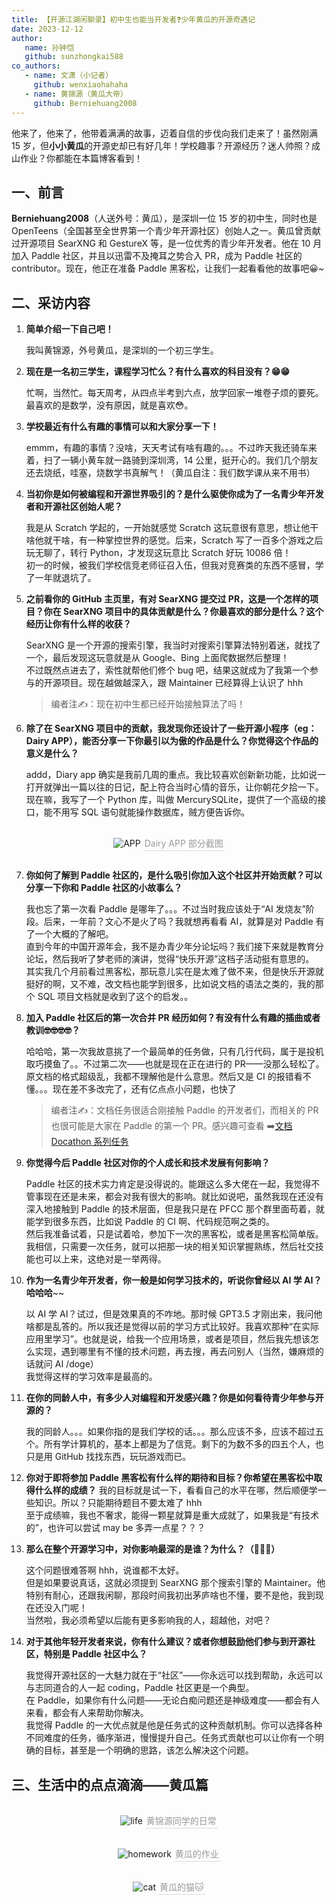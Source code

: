 ```yaml
---
title: 【开源江湖闲聊录】初中生也能当开发者❓少年黄瓜的开源奇遇记
date: 2023-12-12
author:
   name: 孙钟恺
   github: sunzhongkai588
co_authors:
   - name: 文潇（小记者）
     github: wenxiaohahaha
   - name: 黄锦源（黄瓜大帝）
     github: Berniehuang2008
---
```


他来了，他来了，他带着满满的故事，迈着自信的步伐向我们走来了！虽然刚满 15 岁，但**小小黄瓜**的开源史却已有好几年！学校趣事？开源经历？迷人帅照？成山作业？你都能在本篇博客看到！

<!-- more -->

<!-- 导入聊天框功能 -->
<script setup>
import Message from '../.vitepress/components/Message.vue'
import MessageBox from '../.vitepress/components/MessageBox.vue'
</script>

<!-- 图例样式 -->
<style>
figure {
   text-align: center;
}
figcaption {
   color: orange;
   border-bottom: 1px solid #d9d9d9;
   display: inline-block;
   color: #999;
   padding: 2px;
}
</style>

## 一、前言

**Berniehuang2008**（人送外号：黄瓜），是深圳一位 15 岁的初中生，同时也是 OpenTeens（全国甚至全世界第一个青少年开源社区）创始人之一。黄瓜曾贡献过开源项目 SearXNG 和 GestureX 等，是一位优秀的青少年开发者。他在 10 月加入 Paddle 社区，并且以迅雷不及掩耳之势合入 PR，成为 Paddle 社区的 contributor。现在，他正在准备 Paddle 黑客松，让我们一起看看他的故事吧😀~

## 二、采访内容

1. **简单介绍一下自己吧！**

   <MessageBox>
   <Message name="黄瓜🥒" github="Berniehuang2008">
   我叫黄锦源，外号黄瓜，是深圳的一个初三学生。
   </Message>
   </MessageBox>

2. **现在是一名初三学生，课程学习忙么？有什么喜欢的科目没有？😁😁**

   <MessageBox>
   <Message name="黄瓜🥒" github="Berniehuang2008">
   忙啊，当然忙。每天周考，从四点半考到六点，放学回家一堆卷子烦的要死。最喜欢的是数学，没有原因，就是喜欢😳。
   </Message>
   </MessageBox>

3. **学校最近有什么有趣的事情可以和大家分享一下！**

   <MessageBox>
   <Message name="黄瓜🥒" github="Berniehuang2008">
   emmm，有趣的事情？没啥，天天考试有啥有趣的。。。不过昨天我还骑车来着，扫了一辆小黄车就一路骑到深圳湾，14 公里，挺开心的。我们几个朋友还去烧纸，哇塞，烧数学书真解气！（黄瓜自注：我们数学课从来不用书）
   </Message>
   </MessageBox>

4. **当初你是如何被编程和开源世界吸引的？是什么驱使你成为了一名青少年开发者和开源社区创始人呢？**

   <MessageBox>
   <Message name="黄瓜🥒" github="Berniehuang2008">
   我是从 Scratch 学起的，一开始就感觉 Scratch 这玩意很有意思，想让他干啥他就干啥，有一种掌控世界的感觉。后来，Scratch 写了一百多个游戏之后玩无聊了，转行 Python，才发现这玩意比 Scratch 好玩 10086 倍！
   <br/>
   初一的时候，被我们学校信竞老师征召入伍，但我对竞赛类的东西不感冒，学了一年就退坑了。
   </Message>
   </MessageBox>

5. **之前看你的 GitHub 主页里，有对 SearXNG 提交过 PR，这是一个怎样的项目？你在 SearXNG 项目中的具体贡献是什么？你最喜欢的部分是什么？这个经历让你有什么样的收获？**

   <MessageBox>
   <Message name="黄瓜🥒" github="Berniehuang2008">
   SearXNG 是一个开源的搜索引擎，我当时对搜索引擎算法特别着迷，就找了一个，最后发现这玩意就是从 Google、Bing 上面爬数据然后整理！
   <br/>
   不过既然点进去了，索性就帮他们修个 bug 吧，结果这就成为了我第一个参与的开源项目。现在越做越深入，跟 Maintainer 已经算得上认识了 hhh
   </Message>
   </MessageBox>

   > 编者注✍️：现在初中生都已经开始接触算法了吗！

6. **除了在 SearXNG 项目中的贡献，我发现你还设计了一些开源小程序（eg：Dairy APP），能否分享一下你最引以为傲的作品是什么？你觉得这个作品的意义是什么？**

   <MessageBox>
   <Message name="黄瓜🥒" github="Berniehuang2008">
   addd，Diary app 确实是我前几周的重点。我比较喜欢创新新功能，比如说一打开就弹出一篇以往的日记，配上符合当时心情的音乐，让你朝花夕拾一下。
   <br/>
   现在嘛，我写了一个 Python 库，叫做 MercurySQLite，提供了一个高级的接口，能不用写 SQL 语句就能操作数据库，贼方便告诉你。
   </Message>
   </MessageBox>

<!-- Dairy APP -->
   <div style="display: flex; justify-content: center">
    <figure style="width: 40%;">
      <img src="../images/huanggua-story/huanggua-01.jpg" alt="APP" />
      <figcaption>Dairy APP 部分截图</figcaption>
    </figure>
   </div>

7. **你如何了解到 Paddle 社区的，是什么吸引你加入这个社区并开始贡献？可以分享一下你和 Paddle 社区的小故事么？**

   <MessageBox>
   <Message name="黄瓜🥒" github="Berniehuang2008">
   我也忘了第一次看 Paddle 是哪年了。。。不过当时我应该处于“AI 发烧友”阶段。后来，一年前？文心不是火了吗？我就想再看看 AI，就算是对 Paddle 有了一个大概的了解吧。
   <br/>
   直到今年的中国开源年会，我不是办青少年分论坛吗？我们接下来就是教育分论坛，然后我听了梦老师的演讲，觉得“快乐开源”这档子活动挺有意思的。
   <br/>
   其实我几个月前看过黑客松，那玩意儿实在是太难了做不来，但是快乐开源就挺好的啊，又不难，改文档也能学到很多，比如说文档的语法之类的，我的那个 SQL 项目文档就是收到了这个的启发。。
   </Message>
   </MessageBox>

8. **加入 Paddle 社区后的第一次合并 PR 经历如何？有没有什么有趣的插曲或者教训🤓🤓🤓🤓？**

   <MessageBox>
   <Message name="黄瓜🥒" github="Berniehuang2008">
   哈哈哈，第一次我故意挑了一个最简单的任务做，只有几行代码，属于是投机取巧摸鱼了。。不过第二次——也就是现在正在进行的 PR——没那么轻松了。原文档的格式超级乱，我都不理解他是什么意思。然后又是 CI 的报错看不懂。。。现在差不多改完了，还有亿点点小问题，也快了
   </Message>
   </MessageBox>

   > 编者注✍️：文档任务很适合刚接触 Paddle 的开发者们，而相关的 PR 也很可能是大家在 Paddle 的第一个 PR。感兴趣可查看 ➡️[文档 Docathon 系列任务](https://github.com/PaddlePaddle/docs/issues/6165)

9. **你觉得今后 Paddle 社区对你的个人成长和技术发展有何影响？**

   <MessageBox>
   <Message name="黄瓜🥒" github="Berniehuang2008">
   Paddle 社区的技术实力肯定是没得说的。能跟这么多大佬在一起，我觉得不管事现在还是未来，都会对我有很大的影响。就比如说吧，虽然我现在还没有深入地接触到 Paddle 的技术层面，但是我只是在 PFCC 那个群里面苟着，就能学到很多东西，比如说 Paddle 的 CI 啊、代码规范啊之类的。
   <br/>
   然后我准备试着，只是试着哈，参加下一次的黑客松，或者是黑客松简单版。我相信，只需要一次任务，就可以把那一块的相关知识掌握熟练，然后社交技能也可以上来，这绝对是一举两得。
   </Message>
   </MessageBox>

10.   **作为一名青少年开发者，你一般是如何学习技术的，听说你曾经以 AI 学 AI？哈哈哈**~~

      <MessageBox>
      <Message name="黄瓜🥒" github="Berniehuang2008">
      以 AI 学 AI？试过，但是效果真的不咋地。那时候 GPT3.5 才刚出来，我问他啥都是乱答的。所以我还是觉得以前的学习方式比较好。我喜欢那种“在实际应用里学习”。也就是说，给我一个应用场景，或者是项目，然后我先想该怎么实现，遇到哪里有不懂的技术问题，再去搜，再去问别人（当然，嫌麻烦的话就问 AI /doge）
      <br/>
      我觉得这样的学习效率是最高的。
      </Message>
      </MessageBox>

11.   **在你的同龄人中，有多少人对编程和开发感兴趣？你是如何看待青少年参与开源的？**

      <MessageBox>
      <Message name="黄瓜🥒" github="Berniehuang2008">
      我的同龄人。。。如果你指的是我们学校的话。。。那么应该不多，应该不超过五个。所有学计算机的，基本上都是为了信竞。剩下的为数不多的四五个人，也只是用 GitHub 找找东西，玩玩游戏而已。
      </Message>
      </MessageBox>

12.   **你对于即将参加 Paddle 黑客松有什么样的期待和目标？你希望在黑客松中取得什么样的成绩？**
      <MessageBox>
      <Message name="黄瓜🥒" github="Berniehuang2008">
      我的目标就是试一下，看看自己的水平在哪，然后顺便学一些知识。所以？只能期待题目不要太难了 hhh
      <br/>
      至于成绩嘛，我也不奢求，能得一颗星就算是重大成就了，如果我是“有技术的”，也许可以尝试 may be 多弄一点星？？？
      </Message>
      </MessageBox>

13.   **那么在整个开源学习中，对你影响最深的是谁？为什么？（🤔🤔🤔）**

      <MessageBox>
      <Message name="黄瓜🥒" github="Berniehuang2008">
      这个问题很难答啊 hhh，说谁都不太好。
      <br/>
      但是如果要说真话，这就必须提到 SearXNG 那个搜索引擎的 Maintainer。他特别有耐心，还跟我闲聊，那段时间我初出茅庐啥也不懂，要不是他，我到现在还没入门呢！
      <br/>
      当然啦，我必须希望以后能有更多影响我的人，超越他，对吧？
      </Message>
      </MessageBox>

14.   **对于其他年轻开发者来说，你有什么建议？或者你想鼓励他们参与到开源社区，特别是 Paddle 社区中么？**

      <MessageBox>
      <Message name="黄瓜🥒" github="Berniehuang2008">
      我觉得开源社区的一大魅力就在于“社区”——你永远可以找到帮助，永远可以与志同道合的人一起 coding，Paddle 社区更是一个典型。
      <br/>
      在 Paddle，如果你有什么问题——无论白痴问题还是神级难度——都会有人来看，都会有人来帮助你解决。
      <br/>
      我觉得 Paddle 的一大优点就是他是任务式的这种贡献机制。你可以选择各种不同难度的任务，循序渐进，慢慢提升自己。任务式贡献也可以让你有一个明确的目标，甚至是一个明确的思路，该怎么解决这个问题。
      </Message>
      </MessageBox>

## 三、生活中的点点滴滴——黄瓜篇

<!-- life -->
   <div style="display: flex; justify-content: center">
    <figure style="width: 60%;">
      <img src="../images/huanggua-story/huanggua-02.jpg" alt="life" />
      <figcaption>黄锦源同学的日常</figcaption>
    </figure>
   </div>

 <!-- homework -->
   <div style="display: flex; justify-content: center">
    <figure style="width: 60%;">
      <img src="../images/huanggua-story/huanggua-03.jpg" alt="homework" />
      <figcaption>黄瓜的作业</figcaption>
    </figure>
   </div>

 <!-- cat -->
   <div style="display: flex; justify-content: center">
    <figure style="width: 60%;">
      <img src="../images/huanggua-story/huanggua-04.jpg" alt="cat" />
      <figcaption>黄瓜的猫🐱</figcaption>
    </figure>
   </div>
